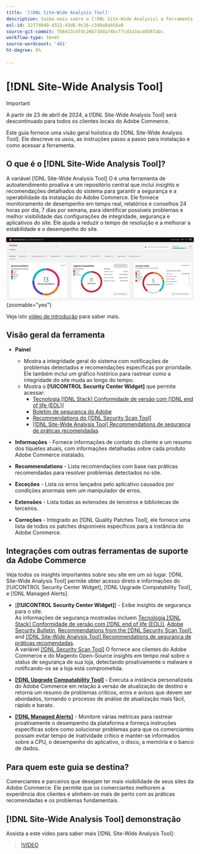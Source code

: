 ```yaml
---
title: '[!DNL Site-Wide Analysis Tool]'
description: Saiba mais sobre o [!DNL Site-Wide Analysis] a ferramenta, seus usos, o processo de instalação e como obter acesso
exl-id: 32774040-d322-43d6-9c26-c340a0ab58a9
source-git-commit: 7b6413c4fdc26b73dda74bcf7cd3a3acdd587abc
workflow-type: tm+mt
source-wordcount: '461'
ht-degree: 0%

---
```


# [!DNL Site-Wide Analysis Tool]

>[!IMPORTANT]
>
>A partir de 23 de abril de 2024, a [!DNL Site-Wide Analysis Tool] será descontinuado para todos os clientes locais do Adobe Commerce.

Este guia fornece uma visão geral holística do [!DNL Site-Wide Analysis Tool]. Ele descreve os usos, as instruções passo a passo para instalação e como acessar a ferramenta.

## O que é o [!DNL Site-Wide Analysis Tool]?

A variável [!DNL Site-Wide Analysis Tool] O é uma ferramenta de autoatendimento proativa e um repositório central que inclui insights e recomendações detalhados do sistema para garantir a segurança e a operabilidade da instalação do Adobe Commerce. Ele fornece monitoramento de desempenho em tempo real, relatórios e conselhos 24 horas por dia, 7 dias por semana, para identificar possíveis problemas e melhor visibilidade das configurações de integridade, segurança e aplicativos do site. Ele ajuda a reduzir o tempo de resolução e a melhorar a estabilidade e o desempenho do site.

![Painel da ferramenta de análise do site](../../assets/tools/swat-dashboard.png){zoomable="yes"}

Veja isto [vídeo de introdução](https://www.youtube.com/watch?v=KW2R8ki_RG4) para saber mais.

## Visão geral da ferramenta

- **Painel**
   - Mostra a integridade geral do sistema com notificações de problemas detectados e recomendações específicas por prioridade.<br>
Ele também inclui um gráfico histórico para rastrear como a integridade do site muda ao longo do tempo.
   - Mostra o **[!UICONTROL Security Center Widget]** que permite acessar:
      - [Tecnologia [!DNL Stack] Conformidade de versão com [!DNL end of life (EOL)]](https://experienceleague.adobe.com/docs/commerce-operations/installation-guide/system-requirements.html)
      - [Boletim de segurança do Adobe](https://helpx.adobe.com/security/security-bulletin.html)
      - [Recommendations do [!DNL Security Scan Tool]](https://experienceleague.adobe.com/docs/commerce-admin/systems/security/security-scan.html)
      - [[!DNL Site-Wide Analysis Tool] Recommendations de segurança de práticas recomendadas](https://experienceleague.adobe.com/docs/commerce-operations/tools/site-wide-analysis-tool/recommendations.html)

- **Informações** - Fornece informações de contato do cliente e um resumo dos tíquetes atuais, com informações detalhadas sobre cada produto Adobe Commerce instalado.

- **Recommendations** - Lista recomendações com base nas práticas recomendadas para resolver problemas detectados no site.

- **Exceções** - Lista os erros lançados pelo aplicativo causados por condições anormais sem um manipulador de erros.

- **Extensões** - Lista todas as extensões de terceiros e bibliotecas de terceiros.

- **Correções** - Integrado ao [!DNL Quality Patches Tool], ele fornece uma lista de todos os patches disponíveis específicos para a instância do Adobe Commerce.

## Integrações com outras ferramentas de suporte da Adobe Commerce

Veja todos os insights importantes sobre seu site em um só lugar. [!DNL Site-Wide Analysis Tool] permite obter acesso direto e informações do [!UICONTROL Security Center Widget], [!DNL Upgrade Compatability Tool], e [!DNL Managed Alerts].

- [**[!UICONTROL Security Center Widget]**] - Exibe insights de segurança para o site.<br>
As informações de segurança mostradas incluem [Tecnologia [!DNL Stack] Conformidade de versão com [!DNL end of life (EOL)]](https://experienceleague.adobe.com/docs/commerce-operations/installation-guide/system-requirements.html), [Adobe Security Bulletin](https://helpx.adobe.com/security/security-bulletin.html), [Recommendations from the [!DNL Security Scan Tool]](https://experienceleague.adobe.com/docs/commerce-admin/systems/security/security-scan.html), and [[!DNL Site-Wide Analysis Tool] Recommendations de segurança de práticas recomendadas](https://experienceleague.adobe.com/docs/commerce-operations/tools/site-wide-analysis-tool/recommendations.html).<br>
A variável [[!DNL Security Scan Tool]](https://experienceleague.adobe.com/docs/commerce-admin/systems/security/security-scan.html) O fornece aos clientes do Adobe Commerce e do Magento Open-Source insights em tempo real sobre o status de segurança de sua loja, detectando proativamente o malware e notificando-os se a loja está comprometida.

- [**[!DNL Upgrade Compatability Tool]**](../../upgrade/upgrade-compatibility-tool/overview.md) - Executa a instância personalizada do Adobe Commerce em relação à versão de atualização de destino e retorna um resumo de problemas críticos, erros e avisos que devem ser abordados, tornando o processo de análise de atualização mais fácil, rápido e barato.

- [**[!DNL Managed Alerts]**](https://support.magento.com/hc/en-us/sections/360010758472-Managed-alerts-for-Adobe-Commerce) - Monitore várias métricas para rastrear proativamente o desempenho da plataforma e forneça instruções específicas sobre como solucionar problemas para que os comerciantes possam evitar tempo de inatividade crítico e manter-se informados sobre a CPU, o desempenho do aplicativo, o disco, a memória e o banco de dados.

## Para quem este guia se destina?

Comerciantes e parceiros que desejam ter mais visibilidade de seus sites da Adobe Commerce. Ele permite que os comerciantes melhorem a experiência dos clientes e alinhem-se mais de perto com as práticas recomendadas e os problemas fundamentais.

## [!DNL Site-Wide Analysis Tool] demonstração

Assista a este vídeo para saber mais [!DNL Site-Wide Analysis Tool]:

>[!VIDEO](https://video.tv.adobe.com/v/344001?quality=12)
